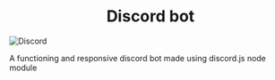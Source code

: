 <h1 align="center">Discord bot</h1>
<img src="https://media.tenor.com/5a7v-p3E5pkAAAAC/discord.gif" alt="Discord" align="center">
<p>A functioning and responsive discord bot made using discord.js node module </p>

